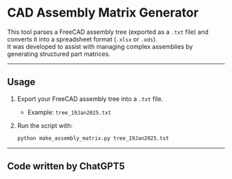 # CAD Assembly Matrix Generator  

This tool parses a FreeCAD assembly tree (exported as a `.txt` file) and converts it into a spreadsheet format (`.xlsx` or `.ods`).  
It was developed to assist with managing complex assemblies by generating structured part matrices.  

---

## Usage  

1. Export your FreeCAD assembly tree into a `.txt` file.  
   - Example: `tree_19Jan2025.txt`  
2. Run the script with:  

   ```bash
   python make_assembly_matrix.py tree_19Jan2025.txt

---

## Code written by ChatGPT5
